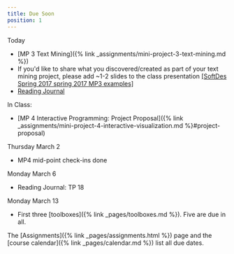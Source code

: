 ```yaml
---
title: Due Soon
position: 1
---
```


Today
* [MP 3 Text Mining]({% link _assignments/mini-project-3-text-mining.md %})
* If you'd like to share what you discovered/created as part of your text mining
project, please add ~1-2 slides to the class presentation [[SoftDes Spring 2017 spring 2017 MP3 examples]](https://docs.google.com/presentation/d/1fybuwS68fdgCHrhOMcpbDzZOfDhzUJsEiOQ_24pUQHI/edit?usp=sharing)
* [Reading Journal](https://github.com/sd17spring/ReadingJournal)

In Class:
* [MP 4 Interactive Programming: Project Proposal]({% link _assignments/mini-project-4-interactive-visualization.md %}#project-proposal)

Thursday March 2
* MP4 mid-point check-ins done

Monday March 6
* Reading Journal: TP 18

Monday March 13
* First three [toolboxes]({% link _pages/toolboxes.md %}). Five are due in all.

The [Assignments]({% link _pages/assignments.html %}) page and the [course calendar]({% link _pages/calendar.md %}) list all due dates.
